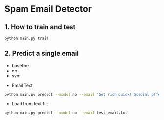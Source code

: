 # Spam Email Detector
## 1. How to train and test
```bash
python main.py train
```

## 2. Predict a single email
- baseline
- nb
- svm

* Email Text
```bash
python main.py predict --model nb --email "Get rich quick! Special offer!"
```

* Load from text file
```bash
python main.py predict --model nb --email test_email.txt
```